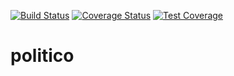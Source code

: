 [![Build Status](https://travis-ci.org/abdulfatai360/politico.svg?branch=develop)](https://travis-ci.org/abdulfatai360/politico)
[![Coverage Status](https://coveralls.io/repos/github/abdulfatai360/politico/badge.svg)](https://coveralls.io/github/abdulfatai360/politico)
[![Test Coverage](https://api.codeclimate.com/v1/badges/ff1143f99122180738c5/test_coverage)](https://codeclimate.com/github/abdulfatai360/politico/test_coverage)
# politico
